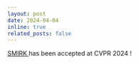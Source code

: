 ```yaml
---
layout: post
date: 2024-04-04
inline: true
related_posts: false
---
```


<a href="/smirk"> SMIRK </a> has been accepted at CVPR 2024 ! 